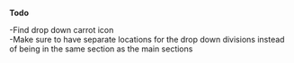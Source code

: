 **Todo** 

-Find drop down carrot icon
<br>
-Make sure to have separate locations for the drop down divisions instead of being in the same section as the main sections